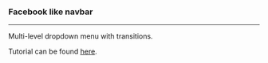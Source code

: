 ### Facebook like navbar

---
Multi-level dropdown menu with transitions.


Tutorial can be found [here](https://www.youtube.com/watch?v=IF6k0uZuypA&t=2s).
